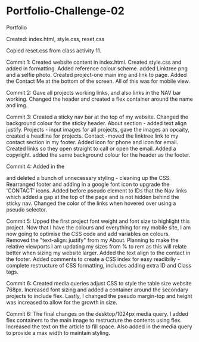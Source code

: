 # Portfolio-Challenge-02

Portfolio

Created: index.html, style.css, reset.css

Copied reset.css from class activity 11.

Commit 1:
Created website content in index.html. Created style.css and added in formatting. Added reference colour scheme. added Linktree png and a selfie photo. Created project-one main img and link to page. Added the Contact Me at the bottom of the screen. All of this was for mobile view.

Commit 2:
Gave all projects working links, and also links in the NAV bar working. Changed the header and created a flex container around the name and img.

Commit 3:
Created a sticky nav bar at the top of my website. Changed the background colour for the sticky header.
About section - added text align justify.
Projects - input images for all projects, gave the images an opcaity, created a headline for projects.
Contact -moved the linktree link to my contact section in my footer. Added icon for phone and icon for email. Created links so they open straight to call or open the email. Added a copyright. added the same background colour for the header as the footer.

Commit 4:
Added in the <main> and deleted a bunch of unnecessary styling - cleaning up the CSS.
Rearranged footer and adding in a google font icon to upgrade the 'CONTACT' icons.
Added before pseudo element to IDs that the Nav links which added a gap at the top of the page and is not hidden behind the sticky nav. Changed the color of the links when hovered over using a pseudo selector.

Commit 5:
Upped the first project font weight and font size to highlight this project.
Now that I have the colours and everything for my mobile site, I am now going to optimise the CSS code and add variables on colours. Removed the "text-align: justify" from my About.
Planning to make the relative viewports I am updating my sizes from % to rem as this will relate better when sizing my website larger. Added the text align to the contact in the footer. Added comments to create a CSS index for easy readibiliy - complete restructure of CSS formatting, includes adding extra ID and Class tags.

Commit 6:
Created media queries adjust CSS to style the table size website 768px. Increased font sizing and added a container around the secondary projects to include flex. Lastly, I changed the pseudo margin-top and height was increased to allow for the growth in size.

Commit 6:
The final changes on the desktop/1024px media query. I added flex containers to the main image to restructure the contents using flex. Increased the text on the article to fill space. Also added in the media query to provide a max width to maintain styling.
